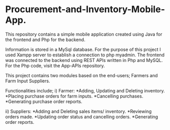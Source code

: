 # Procurement-and-Inventory-Mobile-App.
This repository contains a simple mobile application created using Java for the frontend and Php for the backend.

Information is stored in a MySql database. For the purpose of this project I used Xampp server to establish a connection to php myadmin.
The frontend was connected to the backend using REST APIs written in Php and MySQL.
For the Php code, visit the App-APIs repository.

This project contains two modules based on the end-users; Farmers and Farm Input Suppliers.

Functionalities include;
 i) Farmer: *Adding, Updating and Deleting inventory.
            *Placing purchase orders for farm inputs.
            *Cancelling purchases.
            *Generating purchase order reports.

ii) Suppliers: *Adding and Deleting sales items/ inventory.
               *Reviewing orders made.
               *Updating order status and cancelling orders.
               *Generating order reports.
